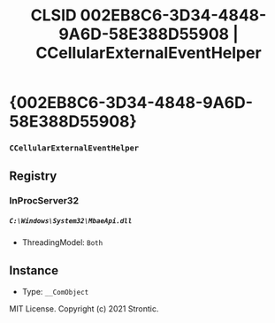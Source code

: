 ﻿---
title: "CLSID 002EB8C6-3D34-4848-9A6D-58E388D55908 | CCellularExternalEventHelper"
excerpt: What is COM-Object CLSID 002EB8C6-3D34-4848-9A6D-58E388D55908?
---

# {002EB8C6-3D34-4848-9A6D-58E388D55908}

### `CCellularExternalEventHelper`

## Registry


### InProcServer32

##### `C:\Windows\System32\MbaeApi.dll`
* ThreadingModel: `Both`

## Instance

* Type: `__ComObject`

MIT License. Copyright (c) 2021 Strontic.



